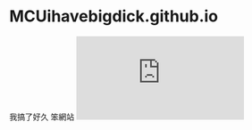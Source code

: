 # MCUihavebigdick.github.io
我搞了好久 笨網站
![幹](https://pgw.udn.com.tw/gw/photo.php?u=https://uc.udn.com.tw/photo/2021/01/31/1/11432024.jpg&x=0&y=0&sw=0&sh=0&sl=W&fw=1200)
